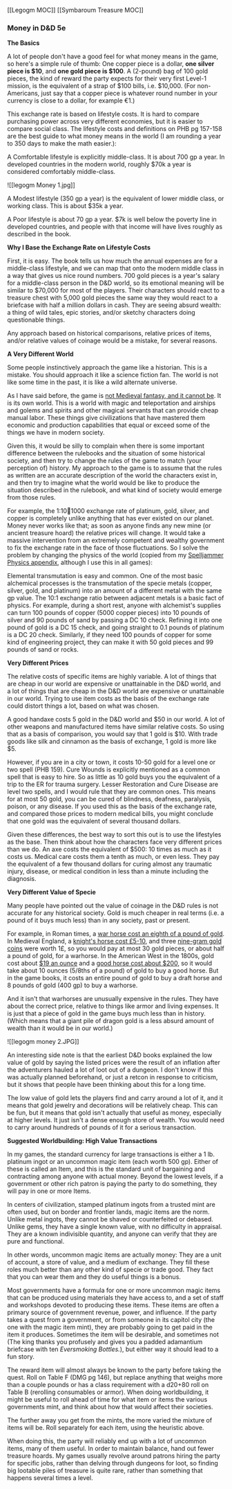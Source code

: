 [[Legogm MOC]]
[[Symbaroum Treasure MOC]]

### Money in D&D 5e

**The Basics**

A lot of people don't have a good feel for what money means in the game, so here's a simple rule of thumb: One copper piece is a dollar, **one silver piece is $10**, and **one gold piece is $100**. A (2-pound) bag of 100 gold pieces, the kind of reward the party expects for their very first Level-1 mission, is the equivalent of a strap of $100 bills, i.e. $10,000. (For non-Americans, just say that a copper piece is whatever round number in your currency is close to a dollar, for example €1.)

  

This exchange rate is based on lifestyle costs. It is hard to compare purchasing power across very different economies, but it is easier to compare social class. The lifestyle costs and definitions on PHB pg 157-158 are the best guide to what money means in the world (I am rounding a year to 350 days to make the math easier.):

  

A Comfortable lifestyle is explicitly middle-class. It is about 700 gp a year. In developed countries in the modern world, roughly $70k a year is considered comfortably middle-class.

  
![[legogm Money 1.jpg]]


  

A Modest lifestyle (350 gp a year) is the equivalent of lower middle class, or working class. This is about $35k a year.  

A Poor lifestyle is about 70 gp a year. $7k is well below the poverty line in developed countries, and people with that income will have lives roughly as described in the book.

  

**Why I Base the Exchange Rate on Lifestyle Costs**

First, it is easy. The book tells us how much the annual expenses are for a middle-class lifestyle, and we can map that onto the modern middle class in a way that gives us nice round numbers. 700 gold pieces is a year's salary for a middle-class person in the D&D world, so its emotional meaning will be similar to $70,000 for most of the players. Their characters should react to a treasure chest with 5,000 gold pieces the same way they would react to a briefcase with half a million dollars in cash. They are seeing absurd wealth: a thing of wild tales, epic stories, and/or sketchy characters doing questionable things.

Any approach based on historical comparisons, relative prices of items, and/or relative values of coinage would be a mistake, for several reasons.

  

**A Very Different World**

Some people instinctively approach the game like a historian. This is a mistake. You should approach it like a science fiction fan. The world is not like some time in the past, it is like a wild alternate universe.

  

As I have said before, the game is [not Medieval fantasy, and it cannot be](http://www.legogm.com/2018/02/medieval-fantasy-is-impossible.html). It is its own world. This is a world with magic and teleportation and airships and golems and spirits and other magical servants that can provide cheap manual labor. These things give civilizations that have mastered them economic and production capabilities that equal or exceed some of the things we have in modern society. 

  

Given this, it would be silly to complain when there is some important difference between the rulebooks and the situation of some historical society, and then try to change the rules of the game to match (your perception of) history. My approach to the game is to assume that the rules as written are an accurate description of the world the characters exist in, and then try to imagine what the world would be like to produce the situation described in the rulebook, and what kind of society would emerge from those rules.

  

For example, the 1:10:100:1000 exchange rate of platinum, gold, silver, and copper is completely unlike anything that has ever existed on our planet. Money never works like that; as soon as anyone finds any new mine (or ancient treasure hoard) the relative prices will change. It would take a massive intervention from an extremely competent and wealthy government to fix the exchange rate in the face of those fluctuations. So I solve the problem by changing the physics of the world (copied from my [Spelljammer Physics appendix](http://www.legogm.com/2018/12/spelljammer.html#physics), although I use this in all games):

  

Elemental transmutation is easy and common. One of the most basic alchemical processes is the transmutation of the specie metals (copper, silver, gold, and platinum) into an amount of a different metal with the same gp value. The 10:1 exchange ratio between adjacent metals is a basic fact of physics. For example, during a short rest, anyone with alchemist's supplies can turn 100 pounds of copper (5000 copper pieces) into 10 pounds of silver and 90 pounds of sand by passing a DC 10 check. Refining it into one pound of gold is a DC 15 check, and going straight to 0.1 pounds of platinum is a DC 20 check. Similarly, if they need 100 pounds of copper for some kind of engineering project, they can make it with 50 gold pieces and 99 pounds of sand or rocks.

  

**Very Different Prices**

The relative costs of specific items are highly variable. A lot of things that are cheap in our world are expensive or unattainable in the D&D world, and a lot of things that are cheap in the D&D world are expensive or unattainable in our world. Trying to use item costs as the basis of the exchange rate could distort things a lot, based on what was chosen.

  

A good handaxe costs 5 gold in the D&D world and $50 in our world. A lot of other weapons and manufactured items have similar relative costs. So using that as a basis of comparison, you would say that 1 gold is $10. With trade goods like silk and cinnamon as the basis of exchange, 1 gold is more like $5.

  

However, if you are in a city or town, it costs 10-50 gold for a level one or two spell (PHB 159). Cure Wounds is explicitly mentioned as a common spell that is easy to hire. So as little as 10 gold buys you the equivalent of a trip to the ER for trauma surgery. Lesser Restoration and Cure Disease are level two spells, and I would rule that they are common ones. This means for at most 50 gold, you can be cured of blindness, deafness, paralysis, poison, or any disease. If you used this as the basis of the exchange rate, and compared those prices to modern medical bills, you might conclude that one gold was the equivalent of several thousand dollars.

  

Given these differences, the best way to sort this out is to use the lifestyles as the base. Then think about how the characters face very different prices than we do. An axe costs the equivalent of $500: 10 times as much as it costs us. Medical care costs them a tenth as much, or even less. They pay the equivalent of a few thousand dollars for curing almost any traumatic injury, disease, or medical condition in less than a minute including the diagnosis.

  

**Very Different Value of Specie**

Many people have pointed out the value of coinage in the D&D rules is not accurate for any historical society. Gold is much cheaper in real terms (i.e. a pound of it buys much less) than in any society, past or present.

  

For example, in Roman times, a [war horse cost an eighth of a pound of gold](https://en.wikipedia.org/wiki/Economics_of_the_Roman_army). In Medieval England, a [knight's horse cost £5-10](http://medieval.ucdavis.edu/120D/Money.html), and three [nine-gram gold coins](https://en.wikipedia.org/wiki/Noble_(English_coin)) were worth 1£, so you would pay at most 30 gold pieces, or about half a pound of gold, for a warhorse. In the American West in the 1800s, gold cost about [$19 an ounce](https://nma.org/wp-content/uploads/2016/09/historic_gold_prices_1833_pres.pdf) and a [good horse cost about $200](https://www.washington.edu/uwired/outreach/cspn/Website/Classroom%20Materials/Curriculum%20Packets/Homesteading/Documents/Price%20of%20Goods.html), so it would take about 10 ounces (5/8ths of a pound) of gold to buy a good horse. But in the game books, it costs an entire pound of gold to buy a draft horse and 8 pounds of gold (400 gp) to buy a warhorse.

  

And it isn't that warhorses are unusually expensive in the rules. They have about the correct price, relative to things like armor and living expenses. It is just that a piece of gold in the game buys much less than in history. (Which means that a giant pile of dragon gold is a less absurd amount of wealth than it would be in our world.)

  

![[legogm money 2.JPG]]


  

An interesting side note is that the earliest D&D books explained the low value of gold by saying the listed prices were the result of an inflation after the adventurers hauled a lot of loot out of a dungeon. I don't know if this was actually planned beforehand, or just a retcon in response to criticism, but it shows that people have been thinking about this for a long time.

  

The low value of gold lets the players find and carry around a lot of it, and it means that gold jewelry and decorations will be relatively cheap. This can be fun, but it means that gold isn't actually that useful as money, especially at higher levels. It just isn't a dense enough store of wealth. You would need to carry around hundreds of pounds of it for a serious transaction.

  

**Suggested Worldbuilding: High Value Transactions**

In my games, the standard currency for large transactions is either a 1 lb. platinum ingot or an uncommon magic item (each worth 500 gp). Either of these is called an Item, and this is the standard unit of bargaining and contracting among anyone with actual money. Beyond the lowest levels, if a government or other rich patron is paying the party to do something, they will pay in one or more Items. 

  

In centers of civilization, stamped platinum ingots from a trusted mint are often used, but on border and frontier lands, magic items are the norm. Unlike metal ingots, they cannot be shaved or counterfeited or debased. Unlike gems, they have a single known value, with no difficulty in appraisal. They are a known indivisible quantity, and anyone can verify that they are pure and functional. 

  

In other words, uncommon magic items are actually money: They are a unit of account, a store of value, and a medium of exchange. They fill these roles much better than any other kind of specie or trade good. They fact that you can wear them and they do useful things is a bonus.

  

Most governments have a formula for one or more uncommon magic items that can be produced using materials they have access to, and a set of staff and workshops devoted to producing these items. These items are often a primary source of government revenue, power, and influence. If the party takes a quest from a government, or from someone in its capitol city (the one with the magic item mint), they are probably going to get paid in the item it produces. Sometimes the item will be desirable, and sometimes not (The king thanks you profusely and gives you a padded adamantium briefcase with ten _Eversmoking Bottles._), but either way it should lead to a fun story.

  

The reward item will almost always be known to the party before taking the quest. Roll on Table F (DMG pg 146), but replace anything that weighs more than a couple pounds or has a class requirement with a d20+80 roll on Table B (rerolling consumables or armor). When doing worldbuilding, it might be useful to roll ahead of time for what item or items the various governments mint, and think about how that would affect their societies.

  

The further away you get from the mints, the more varied the mixture of items will be. Roll separately for each item, using the heuristic above.

  

When doing this, the party will reliably end up with a lot of uncommon items, many of them useful. In order to maintain balance, hand out fewer treasure hoards. My games usually revolve around patrons hiring the party for specific jobs, rather than delving through dungeons for loot, so finding big lootable piles of treasure is quite rare, rather than something that happens several times a level.